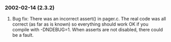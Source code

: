 ### 2002\-02\-14 (2\.3\.2\)

1. Bug fix: There was an incorrect assert() in pager.c. The real code was
 all correct (as far as is known) so everything should work OK if you
 compile with \-DNDEBUG\=1\. When asserts are not disabled, there
 could be a fault.




